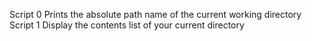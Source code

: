 Script 0 Prints the absolute path name of the current working directory
Script 1 Display the contents list of your current directory
